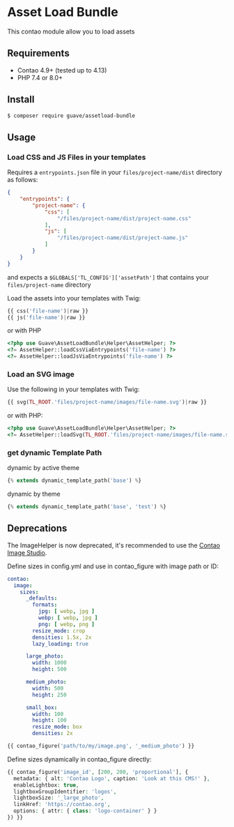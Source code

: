 # Asset Load Bundle

This contao module allow you to load assets

## Requirements

- Contao 4.9+ (tested up to 4.13)
- PHP 7.4 or 8.0+

## Install

```BASH
$ composer require guave/assetload-bundle
```

## Usage

### Load CSS and JS Files in your templates

Requires a `entrypoints.json` file in your `files/project-name/dist` directory as follows:

```JSON
{
    "entrypoints": {
        "project-name": {
            "css": [
                "/files/project-name/dist/project-name.css"
            ],
            "js": [
                "/files/project-name/dist/project-name.js"
            ]
        }
    }
}
```

and expects a `$GLOBALS['TL_CONFIG']['assetPath']` that contains your `files/project-name` directory

Load the assets into your templates with Twig:

```PHP
{{ css('file-name')|raw }}
{{ js('file-name')|raw }}
```

or with PHP

```PHP
<?php use Guave\AssetLoadBundle\Helper\AssetHelper; ?>
<?= AssetHelper::loadCssViaEntrypoints('file-name') ?>
<?= AssetHelper::loadJsViaEntrypoints('file-name') ?>
```

### Load an SVG image

Use the following in your templates with Twig:

```PHP
{{ svg(TL_ROOT.'files/project-name/images/file-name.svg')|raw }}
```

or with PHP:

```PHP
<?php use Guave\AssetLoadBundle\Helper\AssetHelper; ?>
<?= AssetHelper::loadSvg(TL_ROOT.'files/project-name/images/file-name.svg') ?>
```

### get dynamic Template Path

dynamic by active theme

```PHP
{% extends dynamic_template_path('base') %}
```

dynamic by theme

```PHP
{% extends dynamic_template_path('base', 'test') %}
```

## Deprecations

The ImageHelper is now deprecated, it's recommended to use the [Contao Image Studio](https://docs.contao.org/dev/framework/image-processing/image-studio/).

Define sizes in config.yml and use in contao_figure with image path or ID:

```YAML
contao:
  image:
    sizes:
      _defaults:
        formats:
          jpg: [ webp, jpg ]
          webp: [ webp, jpg ]
          png: [ webp, png ]
        resize_mode: crop
        densities: 1.5x, 2x
        lazy_loading: true

      large_photo:
        width: 1000
        height: 500

      medium_photo:
        width: 500
        height: 250

      small_box:
        width: 100
        height: 100
        resize_mode: box
        densities: 2x
```

```PHP
{{ contao_figure('path/to/my/image.png', '_medium_photo') }}
```

Define sizes dynamically in contao_figure directly:

```PHP
{{ contao_figure('image_id', [200, 200, 'proportional'], { 
  metadata: { alt: 'Contao Logo', caption: 'Look at this CMS!' },
  enableLightbox: true,
  lightboxGroupIdentifier: 'logos',
  lightboxSize: '_large_photo',
  linkHref: 'https://contao.org',
  options: { attr: { class: 'logo-container' } }
}) }}
```
